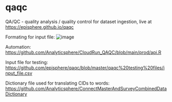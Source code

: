 # qaqc
QA/QC - quality analysis / quality control for dataset ingestion, live at https://episphere.github.io/qaqc

Formating for input file:
![image](https://user-images.githubusercontent.com/43822820/178007921-b695d498-cfcb-4cf9-98aa-5f0dadc08467.png)

Automation:
https://github.com/Analyticsphere/CloudRun_QAQC/blob/main/prod/api.R

Input file for testing:
https://github.com/episphere/qaqc/blob/master/qaqc%20testing%20files/input_file.csv

Dictionary file used for translating CIDs to words:
https://github.com/Analyticsphere/ConnectMasterAndSurveyCombinedDataDictionary
